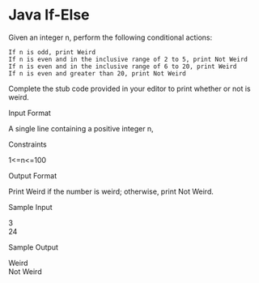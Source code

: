 # Java If-Else

Given an integer n, perform the following conditional actions:

    If n is odd, print Weird
    If n is even and in the inclusive range of 2 to 5, print Not Weird
    If n is even and in the inclusive range of 6 to 20, print Weird
    If n is even and greater than 20, print Not Weird

Complete the stub code provided in your editor to print whether or not is weird.

Input Format

A single line containing a positive integer n,

Constraints

1<=n<=100

Output Format

Print Weird if the number is weird; otherwise, print Not Weird.

Sample Input

3\
24

Sample Output

Weird\
Not Weird
